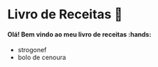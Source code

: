 
# Livro de Receitas :unicorn:

#### Olá! Bem vindo ao meu livro de receitas :hands:

 - strogonef
 - bolo de cenoura
